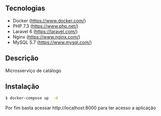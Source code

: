 ## Tecnologias
- Docker (https://www.docker.com/)
- PHP 7.3 (https://www.php.net/)
- Laravel 6 (https://laravel.com/)
- Nginx (https://www.nginx.com/)
- MySQL 5.7 (https://www.mysql.com/)

## Descrição

Microsserviço de catálogo

## Instalação

```sh
$ docker-compose up  -d
```

Por fim basta acessar http://localhost:8000 para ter acesso a aplicação